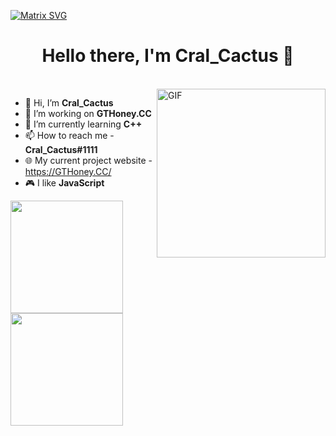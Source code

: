   [![Matrix SVG](https://raw.githubusercontent.com/rodrigograca31/rodrigograca31/master/matrix.svg)](https://www.youtube.com/watch?v=SDkAGkd4NLc) 
<p>
  <h1 align="center"><b>Hello there, I'm Cral_Cactus 👋</b></h1>
</p>

<br>

<img align="right" height="270px" alt="GIF" src="https://i.pinimg.com/originals/e4/26/70/e426702edf874b181aced1e2fa5c6cde.gif" />

- 👋 Hi, I’m **Cral_Cactus**
- 👀 I’m working on **GTHoney.CC**
- 🌱 I’m currently learning **C++**
- 📫 How to reach me - **Cral_Cactus#1111**
- 🌐 My current project website - https://GTHoney.CC/
- 🎮 I like **JavaScript**

<p align="left">
  <a href="https://github.com/Cral-Cactus">
    <img height="180em" src="https://github-readme-stats.vercel.app/api?username=Cral-Cactus&&show_icons=true&title_color=08d665&icon_color=08d665&text_color=08d665&bg_color=151515"/>
   <img height="180em" src="https://github-readme-stats-eight-theta.vercel.app/api/top-langs/?username=Cral-Cactus&layout=compact&langs_count=8&title_color=08d665&icon_color=08d665&text_color=08d665&bg_color=151515"/>
  </a>
</p>
